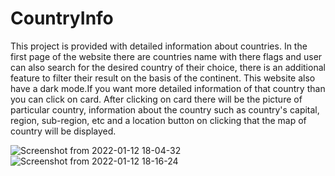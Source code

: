 # CountryInfo
This project is provided with detailed information about countries. In the first page of the website there are countries name
with there flags and user can also search for the desired country of their choice, there is an additional feature to filter 
their result on the basis of the continent. This website also have a dark mode.If you want more detailed information of that 
country than you can click on card. After clicking on card there will be the picture of particular country, information about
the country such as country's capital, region, sub-region, etc and a location button on clicking that the map of country will 
be displayed.



![Screenshot from 2022-01-12 18-04-32](https://user-images.githubusercontent.com/94846586/149142651-a55635de-af17-4b1c-bd83-adf1111105de.png)
![Screenshot from 2022-01-12 18-16-24](https://user-images.githubusercontent.com/94846586/149143301-afbdcad0-13fa-43dd-9439-c323ab93ebbd.png)

